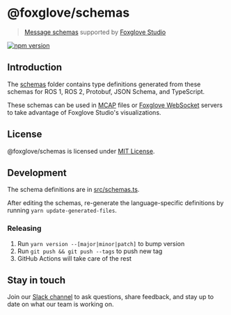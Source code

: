 # @foxglove/schemas

> [Message schemas](https://foxglove.dev/docs/studio/messages/introduction) supported by [Foxglove Studio](https://studio.foxglove.dev)

[![npm version](https://img.shields.io/npm/v/@foxglove/schemas.svg?style=flat)](https://www.npmjs.com/package/@foxglove/schemas)

## Introduction

The [schemas](./schemas) folder contains type definitions generated from these schemas for ROS 1, ROS 2, Protobuf, JSON Schema, and TypeScript.

These schemas can be used in [MCAP](https://github.com/foxglove/mcap) files or [Foxglove WebSocket](https://github.com/foxglove/ws-protocol) servers to take advantage of Foxglove Studio's visualizations.

## License

@foxglove/schemas is licensed under [MIT License](https://opensource.org/licenses/MIT).

## Development

The schema definitions are in [src/schemas.ts](src/schemas.ts).

After editing the schemas, re-generate the language-specific definitions by running `yarn update-generated-files`.

### Releasing

1. Run `yarn version --[major|minor|patch]` to bump version
2. Run `git push && git push --tags` to push new tag
3. GitHub Actions will take care of the rest

## Stay in touch

Join our [Slack channel](https://foxglove.dev/join-slack) to ask questions, share feedback, and stay up to date on what our team is working on.
